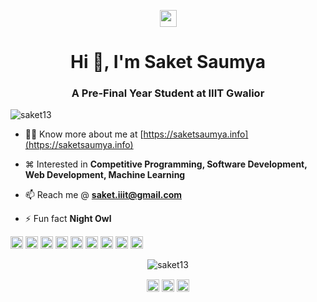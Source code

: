 
<!--
**saket13/saket13** is a ✨ _special_ ✨ repository because its `README.md` (this file) appears on your GitHub profile.

Here are some ideas to get you started:

- 🔭 I’m currently working on ...
- 🌱 I’m currently learning ...
- 👯 I’m looking to collaborate on ...
- 🤔 I’m looking for help with ...
- 💬 Ask me about ...
- 📫 How to reach me: ...
- 😄 Pronouns: ...
- ⚡ Fun fact: ...
-->
<p align="center">
  <img src="https://user-images.githubusercontent.com/5679180/79618120-0daffb80-80be-11ea-819e-d2b0fa904d07.gif" width="27px">
</p>
<h1 align="center">Hi 👋, I'm Saket Saumya</h1>
<h3 align="center">A Pre-Final Year Student at IIIT Gwalior</h3>
<p align="left"> <img src="https://komarev.com/ghpvc/?username=saket13" alt="saket13" /> </p>

- 👨‍💻 Know more about me at [https://saketsaumya.info](https://saketsaumya.info)

- ⌘ Interested in **Competitive Programming, Software Development, Web Development, Machine Learning**

- 📫 Reach me @ **saket.iiit@gmail.com**

- ⚡ Fun fact **Night Owl**

<p align="left"><img src="https://konpa.github.io/devicon/devicon.git/icons/bootstrap/bootstrap-plain.svg" alt="bootstrap" width="20" height="20"/> <img src="https://konpa.github.io/devicon/devicon.git/icons/c/c-original.svg" alt="c" width="20" height="20"/> <img src="https://konpa.github.io/devicon/devicon.git/icons/cplusplus/cplusplus-original.svg" alt="cplusplus" width="20" height="20"/> <img src="https://konpa.github.io/devicon/devicon.git/icons/css3/css3-original-wordmark.svg" alt="css3" width="20" height="20"/> <img src="https://konpa.github.io/devicon/devicon.git/icons/django/django-original.svg" alt="django" width="20" height="20"/> <img src="https://konpa.github.io/devicon/devicon.git/icons/html5/html5-original-wordmark.svg" alt="html5" width="20" height="20"/> <img src="https://konpa.github.io/devicon/devicon.git/icons/javascript/javascript-original.svg" alt="javascript" width="20" height="20"/> <img src="https://konpa.github.io/devicon/devicon.git/icons/mysql/mysql-original-wordmark.svg" alt="mysql" width="20" height="20"/> <img src="https://konpa.github.io/devicon/devicon.git/icons/python/python-original-wordmark.svg" alt="python" width="20" height="20"/></p><p align="center"> <img src="https://github-readme-stats.vercel.app/api?username=saket13&show_icons=true" alt="saket13" /> </p>

<p align="center"> 
<a href="https://linkedin.com/in/saket13" target="blank"><img align="center" src="https://cdn.jsdelivr.net/npm/simple-icons@3.0.1/icons/linkedin.svg" alt="saket13" height="20" width="20" /></a>
<a href="https://fb.com/saket.saumya" target="blank"><img align="center" src="https://cdn.jsdelivr.net/npm/simple-icons@3.0.1/icons/facebook.svg" alt="saket.saumya" height="20" width="20" /></a>
<a href="https://instagram.com/saket_saumya" target="blank"><img align="center" src="https://cdn.jsdelivr.net/npm/simple-icons@3.0.1/icons/instagram.svg" alt="saket_saumya" height="20" width="20" /></a>
</p>
